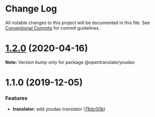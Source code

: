 # Change Log

All notable changes to this project will be documented in this file.
See [Conventional Commits](https://conventionalcommits.org) for commit guidelines.

# [1.2.0](https://github.com/OpenTranslate/OpenTranslate/compare/v1.1.2...v1.2.0) (2020-04-16)

**Note:** Version bump only for package @opentranslate/youdao





# 1.1.0 (2019-12-05)


### Features

* **translator:** add youdao translator ([78dc00b](https://github.com/OpenTranslate/OpenTranslate/commit/78dc00b))
